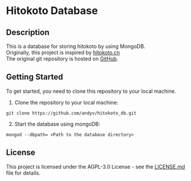 # Hitokoto Database

## Description
This is a database for storing hitokoto by using MongoDB.\
Originally, this project is inspired by [hitokoto.cn](https://hitokoto.cn/)\
The original git repository is hosted on [GitHub](https://github.com/hitokoto-osc/sentences-bundle).

## Getting Started
To get started, you need to clone this repository to your local machine.

1. Clone the repository to your local machine:
```
git clone https://github.com/andyv/hitokoto_db.git
```
2. Start the database using mongoDB:
```
mongod --dbpath= <Path to the database directory>
```

## License
This project is licensed under the AGPL-3.0 License - see the [LICENSE.md](LICENSE) file for details.